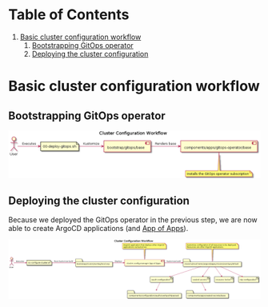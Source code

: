 
# Table of Contents

1.  [Basic cluster configuration workflow](#org59fcb4d)
    1.  [Bootstrapping GitOps operator](#org90f7c20)
    2.  [Deploying the cluster configuration](#org10abe09)


<a id="org59fcb4d"></a>

# Basic cluster configuration workflow


<a id="org90f7c20"></a>

## Bootstrapping GitOps operator

![img](gitops-bootstrap.png)


<a id="org10abe09"></a>

## Deploying the cluster configuration

Because we deployed the GitOps operator in the previous step, we are now
able to create ArgoCD applications (and [App of Apps](https://argo-cd.readthedocs.io/en/stable/operator-manual/declarative-setup/#app-of-apps)).

![img](cluster-config-workflow.png)

